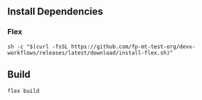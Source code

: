 ## Install Dependencies

### Flex

    sh -c "$(curl -fsSL https://github.com/fp-mt-test-org/devx-workflows/releases/latest/download/install-flex.sh)"

## Build

    flex build
